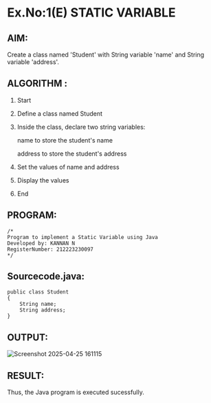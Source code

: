 # Ex.No:1(E)  STATIC VARIABLE

## AIM:
Create a class named 'Student' with String variable 'name' and String variable 'address'. 

## ALGORITHM :
1.	Start

2. Define a class named Student

3. Inside the class, declare two string variables:

    name to store the student's name

    address to store the student's address

4. Set the values of name and address

5. Display the values

6. End


## PROGRAM:
 ```
/*
Program to implement a Static Variable using Java
Developed by: KANNAN N
RegisterNumber: 212223230097
*/
```

## Sourcecode.java:

```
public class Student
{
    String name;
    String address;
}
```

## OUTPUT:

![Screenshot 2025-04-25 161115](https://github.com/user-attachments/assets/e0e49110-8fe6-4540-b6f1-1c4cb968c1ab)


## RESULT:
Thus, the Java program is executed sucessfully.

